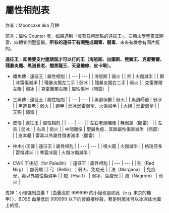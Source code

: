 # 屬性相剋表

作者：Mooncake aka 月餅

前言：屬性 Counter 表，如果遇到「沒有任何弱點的遠征王」，三轉未學聖靈宜開雷、四轉宜開聖靈屬，**所有的遠征王有調整成弱雷、弱毒**。未來有機會有圖片版的。

**遠征王：即需要支付邀請函才可以打的王（海怒斯、拉圖斯、熊獅王、克雷賽爾、殘暴炎魔、黑道長老、闇黑龍王、天皇蟾蜍、皮卡啾）。**

- 雜魚傳
    | 遠征王 | 屬性相剋 |
    | --- | --- |
    | 海怒斯 | 弱火 |
    | 熊 | 火傷減半 |
    | 獅 | 冰雷傷減半 |
    | 殘暴炎魔左二手 | 弱冰 |
    | 殘暴炎魔右二手 | 弱火 |
    | 克雷賽爾左眼 | 弱冰 |
    | 克雷賽爾右眼 | 屬性傷半（開雷） |

- 三黑傳
    | 遠征王 | 屬性相剋 |
    | --- | --- |
    | 黑道保鑣 | 弱火 |
    | 黑道師爺 | 弱冰 |
    | 黑道長老 | 弱火 |
    | 鎧甲 | 弱冰弱雷弱聖、火傷減半 |
    | 大姐 | 弱雷弱聖 |
    | 天狗 | 弱雷 |

- 皮傳
    | 遠征王 | 屬性相剋 |
    | --- | --- |
    | 左右老頭雕像 | 無弱屬（開雷） |
    | 左鳥 | 弱冰 |
    | 右鳥 | 弱火 |
    | 中間雕像 | 聖屬免疫、其餘屬性傷害減半（開雷） |
    | 皮本體 | 雷毒以外屬性傷害減半（開雷） |

- 神木小王傳
    | 遠征王 | 屬性相剋 |
    | --- | --- |
    | 噴火龍 | 火傷減半 |
    | 格瑞芬多 | 雷傷減半 |
    | 寒霜冰龍 | 火傷冰傷減半  |

- CWK 王後記（for Paladin）
    | 遠征王 | 屬性相剋 |
    | --- | --- |
    | 劍（Red Nirg） | 無弱屬 |
    | 弓（Rellik） | 弱火、免疫光 |
    | 法（Margana） | 免疫光、毒以外屬性傷減半 |
    | 賊（Hsalf） | 弱冰、免疫光 |
    | 海（Nagrom） | 弱火 |

鬼神：小怪強制血量 1（血量高於 999999 的小怪也是如此（e.g. 東京的機甲））、BOSS 血量低於 999999 以下的會直接秒殺，若是附魔冰可以冰凍住地圖上的怪。
